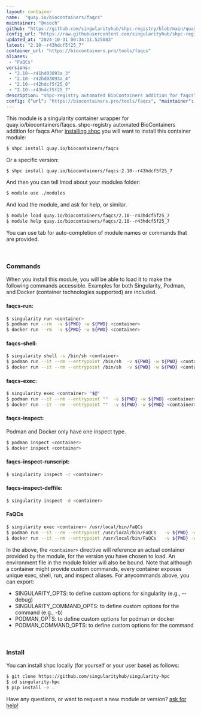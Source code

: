 ```yaml
---
layout: container
name:  "quay.io/biocontainers/faqcs"
maintainer: "@vsoch"
github: "https://github.com/singularityhub/shpc-registry/blob/main/quay.io/biocontainers/faqcs/container.yaml"
config_url: "https://raw.githubusercontent.com/singularityhub/shpc-registry/main/quay.io/biocontainers/faqcs/container.yaml"
updated_at: "2024-10-31 00:34:11.525083"
latest: "2.10--r43hdcf5f25_7"
container_url: "https://biocontainers.pro/tools/faqcs"
aliases:
 - "FaQCs"
versions:
 - "2.10--r41hd03093a_3"
 - "2.10--r42hd03093a_4"
 - "2.10--r42hdcf5f25_6"
 - "2.10--r43hdcf5f25_7"
description: "shpc-registry automated BioContainers addition for faqcs"
config: {"url": "https://biocontainers.pro/tools/faqcs", "maintainer": "@vsoch", "description": "shpc-registry automated BioContainers addition for faqcs", "latest": {"2.10--r43hdcf5f25_7": "sha256:fe3c82aa141647a7bb544f958adec2b156d56afbe9fe2ca499fa390ca6f58ed9"}, "tags": {"2.10--r41hd03093a_3": "sha256:41f3f43b38fa6d32523380fe05ce5ce9a78ab669bdecf9bd56fe42e9444dff56", "2.10--r42hd03093a_4": "sha256:25653970a1f3709cc25c27dbe9170df2afbcc0a8445d3a1ebbebd3ee7ec6ba30", "2.10--r42hdcf5f25_6": "sha256:55cab9e1769c1ca580ad91bd4561a8a7f2e150820dcbbd6421759bff6939a793", "2.10--r43hdcf5f25_7": "sha256:fe3c82aa141647a7bb544f958adec2b156d56afbe9fe2ca499fa390ca6f58ed9"}, "docker": "quay.io/biocontainers/faqcs", "aliases": {"FaQCs": "/usr/local/bin/FaQCs"}}
---
```


This module is a singularity container wrapper for quay.io/biocontainers/faqcs.
shpc-registry automated BioContainers addition for faqcs
After [installing shpc](#install) you will want to install this container module:


```bash
$ shpc install quay.io/biocontainers/faqcs
```

Or a specific version:

```bash
$ shpc install quay.io/biocontainers/faqcs:2.10--r43hdcf5f25_7
```

And then you can tell lmod about your modules folder:

```bash
$ module use ./modules
```

And load the module, and ask for help, or similar.

```bash
$ module load quay.io/biocontainers/faqcs/2.10--r43hdcf5f25_7
$ module help quay.io/biocontainers/faqcs/2.10--r43hdcf5f25_7
```

You can use tab for auto-completion of module names or commands that are provided.

<br>

### Commands

When you install this module, you will be able to load it to make the following commands accessible.
Examples for both Singularity, Podman, and Docker (container technologies supported) are included.

#### faqcs-run:

```bash
$ singularity run <container>
$ podman run --rm  -v ${PWD} -w ${PWD} <container>
$ docker run --rm  -v ${PWD} -w ${PWD} <container>
```

#### faqcs-shell:

```bash
$ singularity shell -s /bin/sh <container>
$ podman run --it --rm --entrypoint /bin/sh  -v ${PWD} -w ${PWD} <container>
$ docker run --it --rm --entrypoint /bin/sh  -v ${PWD} -w ${PWD} <container>
```

#### faqcs-exec:

```bash
$ singularity exec <container> "$@"
$ podman run --it --rm --entrypoint ""  -v ${PWD} -w ${PWD} <container> "$@"
$ docker run --it --rm --entrypoint ""  -v ${PWD} -w ${PWD} <container> "$@"
```

#### faqcs-inspect:

Podman and Docker only have one inspect type.

```bash
$ podman inspect <container>
$ docker inspect <container>
```

#### faqcs-inspect-runscript:

```bash
$ singularity inspect -r <container>
```

#### faqcs-inspect-deffile:

```bash
$ singularity inspect -d <container>
```


#### FaQCs

```bash
$ singularity exec <container> /usr/local/bin/FaQCs
$ podman run --it --rm --entrypoint /usr/local/bin/FaQCs   -v ${PWD} -w ${PWD} <container> -c " $@"
$ docker run --it --rm --entrypoint /usr/local/bin/FaQCs   -v ${PWD} -w ${PWD} <container> -c " $@"
```



In the above, the `<container>` directive will reference an actual container provided
by the module, for the version you have chosen to load. An environment file in the
module folder will also be bound. Note that although a container
might provide custom commands, every container exposes unique exec, shell, run, and
inspect aliases. For anycommands above, you can export:

 - SINGULARITY_OPTS: to define custom options for singularity (e.g., --debug)
 - SINGULARITY_COMMAND_OPTS: to define custom options for the command (e.g., -b)
 - PODMAN_OPTS: to define custom options for podman or docker
 - PODMAN_COMMAND_OPTS: to define custom options for the command

<br>

### Install

You can install shpc locally (for yourself or your user base) as follows:

```bash
$ git clone https://github.com/singularityhub/singularity-hpc
$ cd singularity-hpc
$ pip install -e .
```

Have any questions, or want to request a new module or version? [ask for help!](https://github.com/singularityhub/singularity-hpc/issues)
